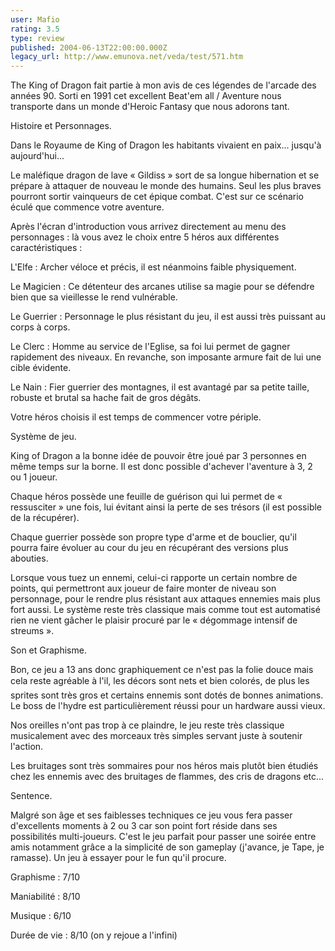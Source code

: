 ```yaml
---
user: Mafio
rating: 3.5
type: review
published: 2004-06-13T22:00:00.000Z
legacy_url: http://www.emunova.net/veda/test/571.htm
---
```

The King of Dragon fait partie à mon avis de ces légendes de l'arcade des années 90\. Sorti en 1991 cet excellent Beat'em all / Aventure nous transporte dans un monde d'Heroic Fantasy que nous adorons tant.  

  

Histoire et Personnages.  

  

Dans le Royaume de King of Dragon les habitants vivaient en paix... jusqu'à aujourd'hui...  

Le maléfique dragon de lave « Gildiss » sort de sa longue hibernation et se prépare à attaquer de nouveau le monde des humains. Seul les plus braves pourront sortir vainqueurs de cet épique combat. C'est sur ce scénario éculé que commence votre aventure.  

  

Après l'écran d'introduction vous arrivez directement au menu des personnages : là vous avez le choix entre 5 héros aux différentes caractéristiques :  

  

L'Elfe : Archer véloce et précis, il est néanmoins faible physiquement.  

  

Le Magicien : Ce détenteur des arcanes utilise sa magie pour se défendre bien que sa vieillesse le rend vulnérable.  

  

Le Guerrier : Personnage le plus résistant du jeu, il est aussi très puissant au corps à corps.  

  

Le Clerc : Homme au service de l'Eglise, sa foi lui permet de gagner rapidement des niveaux. En revanche, son imposante armure fait de lui une cible évidente.  

  

Le Nain : Fier guerrier des montagnes, il est avantagé par sa petite taille, robuste et brutal sa hache fait de gros dégâts.  

  

Votre héros choisis il est temps de commencer votre périple.  

  

Système de jeu.  

  

King of Dragon a la bonne idée de pouvoir être joué par 3 personnes en même temps sur la borne. Il est donc possible d'achever l'aventure à 3, 2 ou 1 joueur.  

Chaque héros possède une feuille de guérison qui lui permet de « ressusciter » une fois, lui évitant ainsi la perte de ses trésors (il est possible de la récupérer).  

Chaque guerrier possède son propre type d'arme et de bouclier, qu'il pourra faire évoluer au cour du jeu en récupérant des versions plus abouties.  

Lorsque vous tuez un ennemi, celui-ci rapporte un certain nombre de points, qui permettront aux joueur de faire monter de niveau son personnage, pour le rendre plus résistant aux attaques ennemies mais plus fort aussi. Le système reste très classique mais comme tout est automatisé rien ne vient gâcher le plaisir procuré par le « dégommage intensif de streums ».  

  

Son et Graphisme.  

  

Bon, ce jeu a 13 ans donc graphiquement ce n'est pas la folie douce mais cela reste agréable à l'il, les décors sont nets et bien colorés, de plus les sprites sont très gros et certains ennemis sont dotés de bonnes animations. Le boss de l'hydre est particulièrement réussi pour un hardware aussi vieux.  

Nos oreilles n'ont pas trop à ce plaindre, le jeu reste très classique musicalement avec des morceaux très simples servant juste à soutenir l'action.  

Les bruitages sont très sommaires pour nos héros mais plutôt bien étudiés chez les ennemis avec des bruitages de flammes, des cris de dragons etc...  

  

Sentence.  

  

Malgré son âge et ses faiblesses techniques ce jeu vous fera passer d'excellents moments à 2 ou 3 car son point fort réside dans ses possibilités multi-joueurs. C'est le jeu parfait pour passer une soirée entre amis notamment grâce a la simplicité de son gameplay (j'avance, je Tape, je ramasse). Un jeu à essayer pour le fun qu'il procure.   

  

Graphisme : 7/10  

Maniabilité : 8/10  

Musique : 6/10  

Durée de vie : 8/10 (on y rejoue a l'infini)